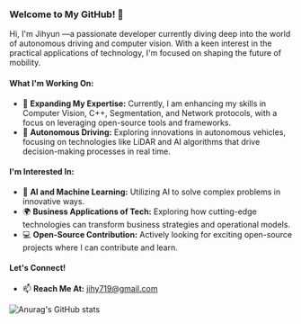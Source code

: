 ### Welcome to My GitHub! 👋

Hi, I'm Jihyun —a passionate developer currently diving deep into the world of autonomous driving and computer vision. With a keen interest in the practical applications of technology, I'm focused on shaping the future of mobility.

#### What I'm Working On:
- 🌱 **Expanding My Expertise:** Currently, I am enhancing my skills in Computer Vision, C++, Segmentation, and Network protocols, with a focus on leveraging open-source tools and frameworks.
- 🚗 **Autonomous Driving:** Exploring innovations in autonomous vehicles, focusing on technologies like LiDAR and AI algorithms that drive decision-making processes in real time.

#### I'm Interested In:
- 🤖 **AI and Machine Learning:** Utilizing AI to solve complex problems in innovative ways.
- 🌍 **Business Applications of Tech:** Exploring how cutting-edge technologies can transform business strategies and operational models.
- 💻 **Open-Source Contribution:** Actively looking for exciting open-source projects where I can contribute and learn.

#### Let's Connect!
- 📫 **Reach Me At:** [jihy719@gmail.com](mailto:jihy719@gmail.com)





![Anurag's GitHub stats](https://github-readme-stats.vercel.app/api?username=argan719&show_icons=true&theme=prussian) 
<!--![Top Langs](https://github-readme-stats.vercel.app/api/top-langs/?username=argan719&layout=compact&theme=ambient_gradient) -->
<!--[![Solved.ac Profile](http://mazassumnida.wtf/api/generate_badge?boj=argan719)](https://solved.ac/argan719) -->
